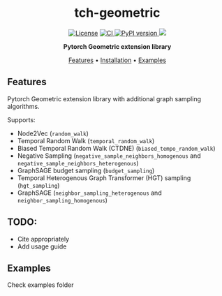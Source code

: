 <!-- markdownlint-disable -->
<div id="top"></div>
<div align="center">
    <h1>tch-geometric</h1>
    <p>
        <a href="LICENSE">
            <img src="https://img.shields.io/github/license/EgorDm/tch-geometric" alt="License"></a>
        <a href="https://github.com/EgorDm/tch-geometric/actions/workflows/ci.yml">
             <img src="https://github.com/EgorDm/tch-geometric/actions/workflows/release.yml/badge.svg" alt="CI">
        </a>
        <a href="https://badge.fury.io/py/tch-geometric">
            <img src="https://badge.fury.io/py/tch-geometric.svg" alt="PyPI version">
        </a>
        <a href="https://anaconda.org/egordm/tch_geometric">
         <img src="https://anaconda.org/egordm/tch_geometric/badges/version.svg">
        </a>
    </p>
    <p>
        <b>Pytorch Geometric extension library</b>
    </p>
</div>
<p align="center">
  <a href="#features">Features</a> •
  <a href="#installation">Installation</a> •
  <a href="#examples">Examples</a>
</p>
<!-- markdownlint-enable -->

## Features
Pytorch Geometric extension library with additional graph sampling algorithms.

Supports:

* Node2Vec (`random_walk`)
* Temporal Random Walk (`temporal_random_walk`)
* Biased Temporal Random Walk (CTDNE) (`biased_tempo_random_walk`)
* Negative Sampling (`negative_sample_neighbors_homogenous` and `negative_sample_neighbors_heterogenous`)
* GraphSAGE budget sampling (`budget_sampling`)
* Temporal Heterogenous Graph Transformer (HGT) sampling (`hgt_sampling`)
* GraphSAGE (`neighbor_sampling_heterogenous` and `neighbor_sampling_homogenous`)

## TODO:
* Cite appropriately
* Add usage guide


## Examples
Check examples folder

